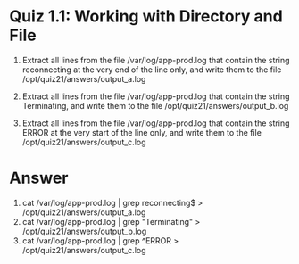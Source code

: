 # Quiz 1.1: Working with Directory and File
1. Extract all lines from the file /var/log/app-prod.log that contain the string reconnecting at the very end of the line only, and write them to the file /opt/quiz21/answers/output_a.log

2. Extract all lines from the file /var/log/app-prod.log that contain the string Terminating, and write them to the file /opt/quiz21/answers/output_b.log
   
4. Extract all lines from the file /var/log/app-prod.log that contain the string ERROR at the very start of the line only, and write them to the file /opt/quiz21/answers/output_c.log

# Answer
1. cat /var/log/app-prod.log | grep reconnecting$ > /opt/quiz21/answers/output_a.log
2. cat /var/log/app-prod.log | grep "Terminating" > /opt/quiz21/answers/output_b.log
3. cat /var/log/app-prod.log | grep ^ERROR > /opt/quiz21/answers/output_c.log
